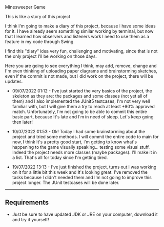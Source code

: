 Minesweeper Game 

This is like a story of this project

I think I'm going to make a diary of this project, because I have some ideas for it. I have already seem something similar working by terminal, but now that I learned how observers and listeners work I need to use them as a feature in my code through Swing.

I find this "diary" idea very fun, challenging and motivating, since that is not the only project I'll be working on those days.

Here you are going to see everything I think, may add, remove, change and I'm even thinking of uploading paper diagrams and brainstorming sketches, even if the commit is not made, but I did work on the project, there will be updates.

* 09/07/2022 01:12 - I've just started the very basics of the project, the skeleton as they are: the packages and some classes (not yet all of them) and I also implemented the JUnit5 testcases, I'm not very well familiar with, but I will give them a try to reach at least +80% approved match. Unfortunately, I'm not going to be able to commit this entire basic part, because It's late and I'm in need of sleep. Let's keep going then later!

* 10/07/2022 01:53 - Ok! Today I had some brainstorming about the project and tried some methods. I will commit the entire code to main for now, I think It's a pretty good start, I'm getting to know what's happening to the game visually speaking... testing some visual stuff. Indeed the project needs more classes (maybe packages). I'll make it in a list. That's all for today since I'm getting tired.

* 19/07/2022 13:13 - I've just finished the project, turns out I was working on it for a little bit this week and It's looking great. I've removed the tasks because I didn't needed them and I'm not going to improve this project longer. The JUnit testcases will be done later.
  
---
## Requirements 

- Just be sure to have updated JDK or JRE on your computer, download it and try it yourself!
